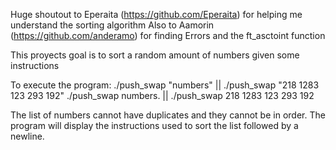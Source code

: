 Huge shoutout to Eperaita (https://github.com/Eperaita) for helping me understand the sorting algorithm
Also to Aamorin (https://github.com/anderamo) for finding Errors and the ft_asctoint function

This proyects goal is to sort a random amount of numbers given some instructions

To execute the program:
./push_swap "numbers" || ./push_swap "218 1283 123 293 192"
./push_swap numbers.  || ./push_swap 218 1283 123 293 192

The list of numbers cannot have duplicates and they cannot be in order.
The program will display the instructions used to sort the list followed by a newline.
